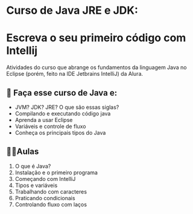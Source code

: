 # Curso de Java JRE e JDK: 

# Escreva o seu primeiro código com Intellij



Atividades do curso que abrange os fundamentos da linguagem Java no Eclipse (porém, feito na IDE Jetbrains IntelliJ) da Alura.



## 📓 Faça esse curso de Java e:

- JVM? JDK? JRE? O que são essas siglas?
- Compilando e executando código java
- Aprenda a usar Eclipse
- Variáveis e controle de fluxo
- Conheça os principais tipos do Java



## 👨‍🏫Aulas

1. O que é Java?
2. Instalação e o primeiro programa
3. Começando com IntelliJ
4. Tipos e variáveis
5. Trabalhando com caracteres
6. Praticando condicionais
7. Controlando fluxo com laços